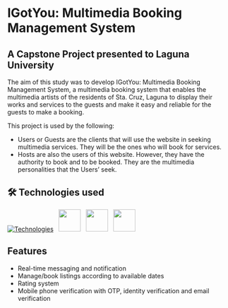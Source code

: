 # IGotYou: Multimedia Booking Management System

## A Capstone Project presented to Laguna University

The aim of this study was to develop IGotYou: Multimedia Booking Management System, a multimedia booking system that enables the multimedia artists of the residents of Sta. Cruz, Laguna to display their works and services to the guests and make it easy and reliable for the guests to make a booking. 

This project is used by the following:

- Users or Guests are the clients that will use the website in seeking multimedia services. They will be the ones who will book for services.
- Hosts are also the users of this website. However, they have the authority to book and to be booked. They are the multimedia personalities that the Users’ seek.

## 🛠 Technologies used
[![Technologies](https://skillicons.dev/icons?i=mongodb,express,react,nodejs,ts,firebase,tailwind&perline=)](https://skillicons.dev)
&nbsp;
<img height="50" src="https://socket.io/images/logo-dark.svg">
&nbsp;
<img height="50" src="https://tanstack.com/_build/assets/logo-color-100w-lPbOTx1K.png">
&nbsp;
<img height="50" src="https://miro.medium.com/v2/resize:fit:640/format:webp/1*lyR05OVIQAA5i5K--t44gA.png">


## Features

- Real-time messaging and notification
- Manage/book listings according to available dates 
- Rating system
- Mobile phone verification with OTP, identity verification and email verification
